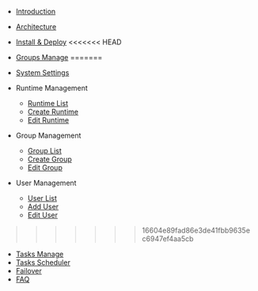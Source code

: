 - [Introduction](intro.md)
- [Architecture](architecture.md)
- [Install & Deploy](deploy.md)
<<<<<<< HEAD
- [Groups Manage](groups-manage.md)
=======
- [System Settings](system-settings.md)

- Runtime Management
  - [Runtime List](runtime-manage.md)
  - [Create Runtime](add-runtime.md)
  - [Edit Runtime](edit-runtime.md)
  
- Group Management
  - [Group List](group-manage.md)
  - [Create Group](add-group.md)
  - [Edit Group](edit-group.md)
  
- User Management
  - [User List](user-manage.md)
  - [Add User](add-user.md)
  - [Edit User](edit-user.md)
  
>>>>>>> 16604e89fad86e3de41fbb9635ec6947ef4aa5cb
- [Tasks Manage](tasks-manage.md)
- [Tasks Scheduler](tasks-scheduler.md)
- [Failover](failover.md)
- [FAQ](faq.md)
